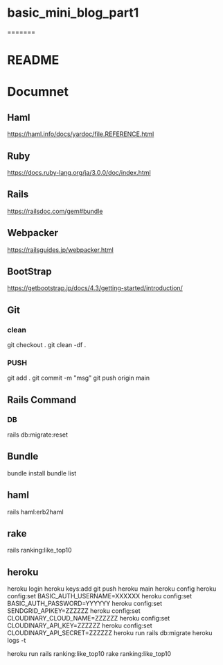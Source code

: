 # basic_mini_blog_part1
=======
# README

# Documnet
## Haml
https://haml.info/docs/yardoc/file.REFERENCE.html

## Ruby
https://docs.ruby-lang.org/ja/3.0.0/doc/index.html

## Rails
https://railsdoc.com/gem#bundle 

## Webpacker
https://railsguides.jp/webpacker.html

## BootStrap
https://getbootstrap.jp/docs/4.3/getting-started/introduction/

## Git
### clean
git checkout .
git clean -df .

### PUSH
git add .
git commit -m "msg"
git push origin main

## Rails Command
### DB
rails db:migrate:reset

## Bundle
bundle install
bundle list

## haml
rails haml:erb2haml

## rake
rails ranking:like_top10

## heroku 
heroku login
heroku keys:add
git push heroku main
heroku config
heroku config:set BASIC_AUTH_USERNAME=XXXXXX
heroku config:set BASIC_AUTH_PASSWORD=YYYYYY
heroku config:set SENDGRID_APIKEY=ZZZZZZ
heroku config:set CLOUDINARY_CLOUD_NAME=ZZZZZZ
heroku config:set CLOUDINARY_API_KEY=ZZZZZZ
heroku config:set CLOUDINARY_API_SECRET=ZZZZZZ
heroku run rails db:migrate
heroku logs -t 

heroku run rails ranking:like_top10
rake ranking:like_top10
